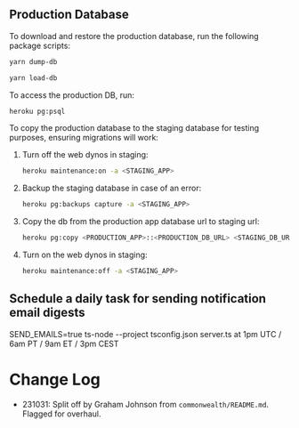## Production Database

To download and restore the production database, run the following package scripts:

```bash
yarn dump-db

yarn load-db
```

To access the production DB, run:

```bash
heroku pg:psql
```

To copy the production database to the staging database for testing purposes, ensuring migrations will work:

1. Turn off the web dynos in staging:

    ```bash
    heroku maintenance:on -a <STAGING_APP>
    ```

2. Backup the staging database in case of an error:

    ```bash
    heroku pg:backups capture -a <STAGING_APP>
    ```

3. Copy the db from the production app database url to staging url:

    ```bash
    heroku pg:copy <PRODUCTION_APP>::<PRODUCTION_DB_URL> <STAGING_DB_URL> -a <STAGING_APP>
    ```

4. Turn on the web dynos in staging:

    ```bash
    heroku maintenance:off -a <STAGING_APP>
    ```

## Schedule a daily task for sending notification email digests

SEND_EMAILS=true ts-node --project tsconfig.json server.ts at 1pm UTC / 6am PT / 9am ET / 3pm CEST

# Change Log

- 231031: Split off by Graham Johnson from `commonwealth/README.md`. Flagged for overhaul.